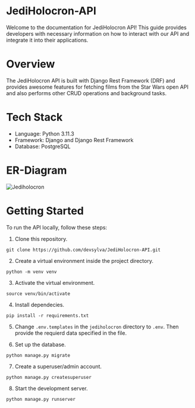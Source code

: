 # JediHolocron-API
Welcome to the documentation for JediHolocron API! This guide provides developers with necessary information on how to interact with our API and integrate it into their applications.

# Overview
The JediHolocron API is built with Django Rest Framework (DRF) and provides awesome features for fetching films from the Star Wars open API and also performs other CRUD operations and background tasks.


# Tech Stack
- Language: Python 3.11.3
- Framework: Django and Django Rest Framework 
- Database: PostgreSQL



# ER-Diagram
![Jediholocron](https://github.com/devsylva/JediHolocron-API/assets/67736638/51210bae-3e4a-4750-9f6d-8a34d3525839)


# Getting Started

To run the API locally, follow these steps:

1. Clone this repository.

```
git clone https://github.com/devsylva/JediHolocron-API.git
```

2. Create a virtual environment inside the project directory.

```
python -m venv venv
```

3. Activate the virtual environment.

```
source venv/bin/activate
```

4. Install dependecies.

```
pip install -r requirements.txt
```

5. Change `.env.templates` in the `jediholocron` directory to `.env`. Then provide the requierd data specified in the file.

6. Set up the database.

```
python manage.py migrate
```

7. Create a superuser/admin account.

```
python manage.py createsuperuser
```

8. Start the development server.

```
python manage.py runserver
```